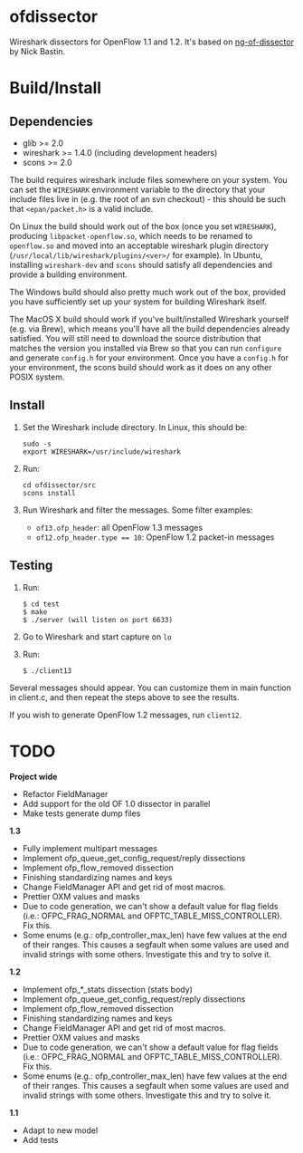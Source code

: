 ofdissector
===========

Wireshark dissectors for OpenFlow 1.1 and 1.2. It's based on [ng-of-dissector] by Nick Bastin.

Build/Install
=============

Dependencies
------------
 * glib >= 2.0
 * wireshark >= 1.4.0 (including development headers)
 * scons >= 2.0

The build requires wireshark include files somewhere on your system.  You can set the `WIRESHARK` environment variable to the directory that your include files live in (e.g. the root of an svn checkout) - this should be such that `<epan/packet.h>` is a valid include.

On Linux the build should work out of the box (once you set `WIRESHARK`), producing `libpacket-openflow.so`, which needs to be renamed to `openflow.so` and moved into an acceptable wireshark plugin directory (`/usr/local/lib/wireshark/plugins/<ver>/` for example). In Ubuntu, installing `wireshark-dev` and `scons` should satisfy all dependencies and provide a building environment.

The Windows build should also pretty much work out of the box, provided you have sufficiently set up your system for building Wireshark itself.

The MacOS X build should work if you've built/installed Wireshark yourself (e.g. via Brew), which means you'll have all the build dependencies already satisfied. You will still need to download the source distribution that matches the version you installed via Brew so that you can run `configure` and generate `config.h` for your environment. Once you have a `config.h` for your environment, the scons build should work as it does on any other POSIX system.

Install
-------
1. Set the Wireshark include directory. In Linux, this should be:

    ```
    sudo -s
    export WIRESHARK=/usr/include/wireshark
    ```

2. Run:

    ```
    cd ofdissector/src
    scons install
    ```

3. Run Wireshark and filter the messages. Some filter examples:
    * `of13.ofp_header`: all OpenFlow 1.3 messages
    * `of12.ofp_header.type == 10`: OpenFlow 1.2 packet-in messages

## Testing
1. Run:

    ```
    $ cd test
    $ make
    $ ./server (will listen on port 6633)
    ```

2. Go to Wireshark and start capture on `lo`

3. Run:

    ```
    $ ./client13
    ```

Several messages should appear. You can customize them in main function in client.c, and then repeat the steps above to see the results.

If you wish to generate OpenFlow 1.2 messages, run `client12`.

# TODO
**Project wide**
* Refactor FieldManager
* Add support for the old OF 1.0 dissector in parallel
* Make tests generate dump files

**1.3**
* Fully implement multipart messages
* Implement ofp_queue_get_config_request/reply dissections
* Implement ofp_flow_removed dissection
* Finishing standardizing names and keys
* Change FieldManager API and get rid of most macros.
* Prettier OXM values and masks
* Due to code generation, we can't show a default value for flag fields
  (i.e.: OFPC_FRAG_NORMAL and OFPTC_TABLE_MISS_CONTROLLER). Fix this.
* Some enums (e.g.: ofp_controller_max_len) have few values at the end of their
  ranges. This causes a segfault when some values are used and invalid strings
  with some others. Investigate this and try to solve it.

**1.2**
* Implement ofp_*_stats dissection (stats body)
* Implement ofp_queue_get_config_request/reply dissections
* Implement ofp_flow_removed dissection
* Finishing standardizing names and keys
* Change FieldManager API and get rid of most macros.
* Prettier OXM values and masks
* Due to code generation, we can't show a default value for flag fields
  (i.e.: OFPC_FRAG_NORMAL and OFPTC_TABLE_MISS_CONTROLLER). Fix this.
* Some enums (e.g.: ofp_controller_max_len) have few values at the end of their
  ranges. This causes a segfault when some values are used and invalid strings
  with some others. Investigate this and try to solve it.

**1.1**
* Adapt to new model
* Add tests

[ng-of-dissector]: https://bitbucket.org/barnstorm/ng-of-dissector
